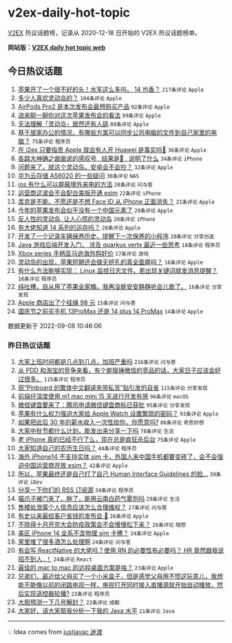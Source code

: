# v2ex-daily-hot-topic

[V2EX](https://www.v2ex.com/) 热议话题榜，记录从 2020-12-18 日开始的 V2EX 热议话题榜单。

**网站版：[V2EX daily hot topic web](https://boojack.github.io/v2ex-daily-hot-topic-web/)**

## 今日热议话题

<!-- TODAY BEGIN -->

1. [苹果开了一个很不好的头！水军这么多吗， 14 也香？](https://www.v2ex.com/t/878513) `217条评论` `Apple`
1. [多少人喜欢灵动岛的？](https://www.v2ex.com/t/878603) `104条评论` `Apple`
1. [AirPods Pro2 是本次发布会最想购买产品](https://www.v2ex.com/t/878517) `92条评论` `Apple`
1. [进来聊一聊你对这次苹果发布会的看法](https://www.v2ex.com/t/878516) `89条评论` `Apple`
1. [无法理解「灵动岛」居然还有人舔](https://www.v2ex.com/t/878634) `80条评论` `Apple`
1. [基于居家办公的情况，有哪些方案可以同步公司电脑的文件到自己家里的电脑？](https://www.v2ex.com/t/878532) `75条评论` `程序员`
1. [在 i2ex 只要指责 Apple 就会有人开 Huawei 是事实吗🤔](https://www.v2ex.com/t/878630) `36条评论` `Apple`
1. [各路大神确之凿凿说的感叹号 , 结果是💊 , 说明了什么](https://www.v2ex.com/t/878615) `34条评论` `iPhone`
1. [问题来了，就这个灵动岛，安卓会不会抄？](https://www.v2ex.com/t/878645) `32条评论` `Apple`
1. [华为云存储 AS6020 的一些疑问](https://www.v2ex.com/t/878605) `30条评论` `NAS`
1. [ios 有什么可以屏蔽境外来电的方法](https://www.v2ex.com/t/878675) `28条评论` `问与答`
1. [运营商这波会不会配合美版开通 esim](https://www.v2ex.com/t/878596) `22条评论` `iPhone`
1. [库克是不能、不愿还是不想 Face ID 从 iPhone 正面消失？](https://www.v2ex.com/t/878660) `21条评论` `Apple`
1. [今年的苹果发布会似乎没有一个中国元素了](https://www.v2ex.com/t/878601) `20条评论` `Apple`
1. [反人性的灵动岛, 让人心慌的灵动岛](https://www.v2ex.com/t/878598) `20条评论` `iPhone`
1. [有大佬知道 14 系列的运存吗？](https://www.v2ex.com/t/878578) `20条评论` `Apple`
1. [开发了一个记录车辆保养历史、提醒下一次保养的小程序](https://www.v2ex.com/t/878574) `20条评论` `分享创造`
1. [Java 游戏后端开发入门， 涉及 quarkus vertx 最近一些思考](https://www.v2ex.com/t/878539) `18条评论` `程序员`
1. [Xbox series 手柄亚马逊海外购好价](https://www.v2ex.com/t/878609) `17条评论` `游戏`
1. [灵动岛的出现，苹果短期还会做无挖孔的真全面屏吗？](https://www.v2ex.com/t/878618) `16条评论` `Apple`
1. [有什么方法能够实现： Linux 监控日志文件，若出现关键词就发消息提醒？](https://www.v2ex.com/t/878614) `16条评论` `程序员`
1. [纯吐槽，自从用了苹果全家桶，我再没能安安静静听会儿歌了。](https://www.v2ex.com/t/878611) `16条评论` `分享发现`
1. [Apple 商店出了个挂绳 98 元](https://www.v2ex.com/t/878528) `15条评论` `问与答`
1. [国庆节之前买手机 13ProMax 还是 14 plus 14 ProMax](https://www.v2ex.com/t/878648) `14条评论` `Apple`

数据更新于 2022-09-08 10:46:06

<!-- TODAY END -->

### 昨日热议话题

<!-- YESTERDAY BEGIN -->

1. [大家上班时间都是几点到几点，加班严重吗](https://www.v2ex.com/t/878246) `216条评论` `问与答`
1. [从 PDD 和淘宝的竞争来看，有个能狠锤微信的竞品的话，大家日子应该会好过很多。](https://www.v2ex.com/t/878265) `115条评论` `程序员`
1. [观“Pinboard 的繁体中文翻译夹带私货”贴引发的自省](https://www.v2ex.com/t/878241) `115条评论` `分享发现`
1. [前端仔深度使用 m1 mac mini 15 天进行开发有感](https://www.v2ex.com/t/878390) `96条评论` `macOS`
1. [微信键盘要来了：腾讯申请微信键盘商标已获批](https://www.v2ex.com/t/878277) `95条评论` `分享发现`
1. [苹果有什么权力强迫大家给 Apple Watch 设置繁琐的密码？](https://www.v2ex.com/t/878261) `93条评论` `Apple`
1. [如果把此后 30 年的薪水收入一次性给你，你愿意吗?](https://www.v2ex.com/t/878351) `86条评论` `奇思妙想`
1. [大家中秋节都什么计划，能发出来分享一下吗](https://www.v2ex.com/t/878287) `78条评论` `生活`
1. [老 iPhone 真的已经不行了么，现在总是疯狂杀后台](https://www.v2ex.com/t/878283) `75条评论` `Apple`
1. [大家知道自己的农历生日吗？](https://www.v2ex.com/t/878428) `44条评论` `程序员`
1. [海外 iPhone14 不支持实体 sim 卡，外国人来中国手机都要变砖了，会不会强迫中国运营商开放 esim？](https://www.v2ex.com/t/878502) `42条评论` `Apple`
1. [所以，苹果最终还是自己打了自己 Human Interface Guidelines 的脸…](https://www.v2ex.com/t/878488) `39条评论` `iDev`
1. [分享一下你们的 RSS 订阅源](https://www.v2ex.com/t/878233) `34条评论` `程序员`
1. [猫爪子被门夹了，肿了，能用云南白药气雾剂吗](https://www.v2ex.com/t/878414) `29条评论` `生活`
1. [售楼处泄露个人信息应该怎么合理维权？](https://www.v2ex.com/t/878379) `27条评论` `问与答`
1. [有史以来最给客户省钱的发布会 🐶](https://www.v2ex.com/t/878489) `26条评论` `Apple`
1. [不晓得十月开完大会防疫政策会不会慢慢松下来？](https://www.v2ex.com/t/878339) `26条评论` `随想`
1. [美区 iPhone 14 全系不含物理 sim 卡槽？](https://www.v2ex.com/t/878490) `24条评论` `Apple`
1. [家里堆了很多酒怎么处理啊](https://www.v2ex.com/t/878417) `24条评论` `问与答`
1. [有会写 ReactNative 的大佬吗？使用 RN 的必要性有必要吗？ HR 竟然跟我说招不到人..！](https://www.v2ex.com/t/878321) `24条评论` `React`
1. [最佳的 mac to mac 的远程桌面方案是啥？](https://www.v2ex.com/t/878326) `23条评论` `Apple`
1. [兄弟们，最近给父母买了一个小米盒子，但是感觉父母用不惯这玩意儿，我想能不能像以前的闭路电视一样，电视打开同时接入直播源就开始自动播放，然后实现遥控器轮播?](https://www.v2ex.com/t/878311) `23条评论` `程序员`
1. [大胆预测一下几号解封？](https://www.v2ex.com/t/878316) `22条评论` `成都`
1. [大家好，请大家帮我分析一下我的 Java 水平](https://www.v2ex.com/t/878435) `21条评论` `Java`

<!-- YESTERDAY END -->

---

💡 Idea comes from [justjavac 迷渡](https://github.com/justjavac/)
